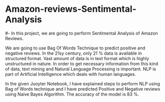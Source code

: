 # Amazon-reviews-Sentimental-Analysis
#- In this project, we are going to perform Sentimental Analysis of Amazon Reviews. 

We are going to use Bag Of Words Technique to predict positive and negative reviews.
In the 21sy century, only 21 % data is available in structured format. Vast amount of data is in text format which is highly unstructured in nature. In order to get necessary information from this kind of data, text mining and Natural Language Processing is important. NLP is part of Artificial Intelligence which deals with human languages.

In the given Juoyter Notebook, I have explained steps to perform NLP using Bag of Words technique and I have predicted Positive and Negative reviews using Naive Bayes Algorithm.
The accuracy of the model is 83 %. 



